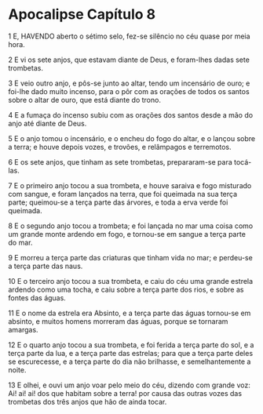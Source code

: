 # Apocalipse Capítulo 8

1	E, HAVENDO aberto o sétimo selo, fez-se silêncio no céu quase por meia hora.

2	E vi os sete anjos, que estavam diante de Deus, e foram-lhes dadas sete trombetas.

3	E veio outro anjo, e pôs-se junto ao altar, tendo um incensário de ouro; e foi-lhe dado muito incenso, para o pôr com as orações de todos os santos sobre o altar de ouro, que está diante do trono.

4	E a fumaça do incenso subiu com as orações dos santos desde a mão do anjo até diante de Deus.

5	E o anjo tomou o incensário, e o encheu do fogo do altar, e o lançou sobre a terra; e houve depois vozes, e trovões, e relâmpagos e terremotos.

6	E os sete anjos, que tinham as sete trombetas, prepararam-se para tocá-las.

7	E o primeiro anjo tocou a sua trombeta, e houve saraiva e fogo misturado com sangue, e foram lançados na terra, que foi queimada na sua terça parte; queimou-se a terça parte das árvores, e toda a erva verde foi queimada.

8	E o segundo anjo tocou a trombeta; e foi lançada no mar uma coisa como um grande monte ardendo em fogo, e tornou-se em sangue a terça parte do mar.

9	E morreu a terça parte das criaturas que tinham vida no mar; e perdeu-se a terça parte das naus.

10	E o terceiro anjo tocou a sua trombeta, e caiu do céu uma grande estrela ardendo como uma tocha, e caiu sobre a terça parte dos rios, e sobre as fontes das águas.

11	E o nome da estrela era Absinto, e a terça parte das águas tornou-se em absinto, e muitos homens morreram das águas, porque se tornaram amargas.

12	E o quarto anjo tocou a sua trombeta, e foi ferida a terça parte do sol, e a terça parte da lua, e a terça parte das estrelas; para que a terça parte deles se escurecesse, e a terça parte do dia não brilhasse, e semelhantemente a noite.

13	E olhei, e ouvi um anjo voar pelo meio do céu, dizendo com grande voz: Ai! ai! ai! dos que habitam sobre a terra! por causa das outras vozes das trombetas dos três anjos que hão de ainda tocar.

